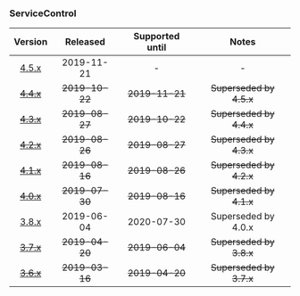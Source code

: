 ### ServiceControl

| Version   | Released       | Supported until   | Notes                             |
|:---------:|:--------------:|:-----------------:|:---------------------------------:|
| [4.5.x](https://www.nuget.org/packages/Particular.PlatformSample.ServiceControl/4.5.0) | 2019-11-21     | -                 | -                                 |
| [~~4.4.x~~](https://www.nuget.org/packages/Particular.PlatformSample.ServiceControl/4.4.0) | ~~2019-10-22~~ | ~~2019-11-21~~    | ~~Superseded by 4.5.x~~           |
| [~~4.3.x~~](https://www.nuget.org/packages/Particular.PlatformSample.ServiceControl/4.3.0) | ~~2019-08-27~~ | ~~2019-10-22~~    | ~~Superseded by 4.4.x~~           |
| [~~4.2.x~~](https://www.nuget.org/packages/Particular.PlatformSample.ServiceControl/4.2.0) | ~~2019-08-26~~ | ~~2019-08-27~~    | ~~Superseded by 4.3.x~~           |
| [~~4.1.x~~](https://www.nuget.org/packages/Particular.PlatformSample.ServiceControl/4.1.0) | ~~2019-08-16~~ | ~~2019-08-26~~    | ~~Superseded by 4.2.x~~           |
| [~~4.0.x~~](https://www.nuget.org/packages/Particular.PlatformSample.ServiceControl/4.0.0) | ~~2019-07-30~~ | ~~2019-08-16~~    | ~~Superseded by 4.1.x~~           |
| [3.8.x](https://www.nuget.org/packages/Particular.PlatformSample.ServiceControl/3.8.0) | 2019-06-04     | 2020-07-30        | Superseded by 4.0.x               |
| [~~3.7.x~~](https://www.nuget.org/packages/Particular.PlatformSample.ServiceControl/3.7.0) | ~~2019-04-20~~ | ~~2019-06-04~~    | ~~Superseded by 3.8.x~~           |
| [~~3.6.x~~](https://www.nuget.org/packages/Particular.PlatformSample.ServiceControl/3.6.8) | ~~2019-03-16~~ | ~~2019-04-20~~    | ~~Superseded by 3.7.x~~           |

